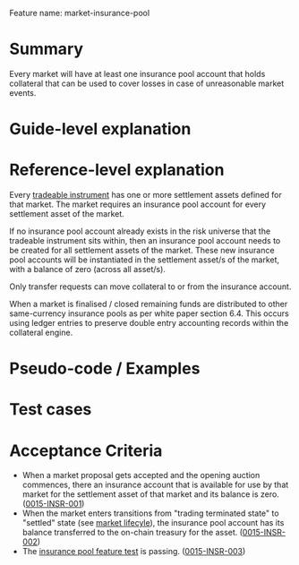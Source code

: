 Feature name: market-insurance-pool



# Summary
Every market will have at least one insurance pool account that holds collateral that can be used to cover losses in case of unreasonable market events.

# Guide-level explanation

# Reference-level explanation

Every [tradeable instrument](./0001-MKTF-market_framework.md) has one or more settlement assets defined for that market. The market requires an insurance pool account for every settlement asset of the market.

If no insurance pool account already exists in the risk universe that the tradeable instrument sits within, then an insurance pool account needs to be created for all settlement assets of the market. These new insurance pool accounts will be instantiated in the settlement asset/s of the market, with a balance of zero (across all asset/s).

Only transfer requests can move collateral to or from the insurance account.

When a market is finalised / closed remaining funds are distributed to other same-currency insurance pools as per white paper section 6.4.  This occurs using ledger entries to preserve double entry accounting records within the collateral engine.

# Pseudo-code / Examples

# Test cases

# Acceptance Criteria
- When a market proposal gets accepted and the opening auction commences, there an insurance account that is available for use by that market for the settlement asset of that market and its balance is zero. (<a name="0015-INSR-001" href="#0015-INSR-001">0015-INSR-001</a>)
- When the market enters transitions from "trading terminated state" to "settled" state (see [market lifecyle](0043-MKTL-market_lifecycle.md)), the insurance pool account has its balance transferred to the on-chain treasury for the asset. (<a name="0015-INSR-002" href="#0015-INSR-002">0015-INSR-002</a>)
- The [insurance pool feature test](../../vega/integration/features/verified/insurance-pool-balance-test.feature) is passing. (<a name="0015-INSR-003" href="#0015-INSR-003">0015-INSR-003</a>) 

